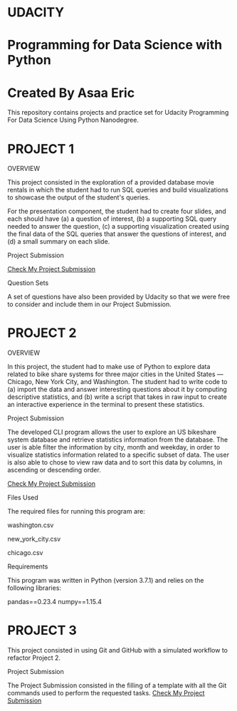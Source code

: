 # UDACITY
# Programming for Data Science with Python
# Created By Asaa Eric
This repository contains projects and practice set for Udacity Programming For Data Science Using Python Nanodegree.
# PROJECT 1
OVERVIEW

This project consisted in the exploration of a provided database movie rentals in which the student had to run SQL queries and build visualizations to showcase the output of the student's queries.

For the presentation component, the student had to create four slides, and each should have (a) a question of interest, (b) a supporting SQL query needed to answer the question, (c) a supporting visualization created using the final data of the SQL queries that answer the questions of interest, and (d) a small summary on each slide.

Project Submission

[Check My Project Submission](https://github.com/junioreric/UDACITY/blob/main/Eric_Asaa_Investigate_Relational_Database.pdf)

Question Sets

A set of questions have also been provided by Udacity so that we were free to consider and include them in our Project Submission.

# PROJECT 2
OVERVIEW

In this project, the student had to make use of Python to explore data related to bike share systems for three major cities in the United States — Chicago, New York City, and Washington. The student had to write code to (a) import the data and answer interesting questions about it by computing descriptive statistics, and (b) write a script that takes in raw input to create an interactive experience in the terminal to present these statistics.

Project Submission

The developed CLI program allows the user to explore an US bikeshare system database and retrieve statistics information from the database. The user is able filter the information by city, month and weekday, in order to visualize statistics information related to a specific subset of data. The user is also able to chose to view raw data and to sort this data by columns, in ascending or descending order.

[Check My Project Submission](https://github.com/junioreric/UDACITY/blob/main/bikeshare.py)

Files Used

The required files for running this program are:

washington.csv

new_york_city.csv

chicago.csv


Requirements

This program was written in Python (version 3.7.1) and relies on the following libraries:

pandas==0.23.4
numpy==1.15.4

# PROJECT 3
This project consisted in using Git and GitHub with a simulated workflow to refactor Project 2.

Project Submission

The Project Submission consisted in the filling of a template with all the Git commands used to perform the requested tasks.
[Check My Project Submission](https://github.com/junioreric/UDACITY/blob/main/Copy%20of%20Git%20Commands%20Documentation.pdf)

